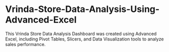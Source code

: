 # Vrinda-Store-Data-Analysis-Using-Advanced-Excel
This Vrinda Store Data Analysis Dashboard was created using Advanced Excel, including Pivot Tables, Slicers, and Data Visualization tools to analyze sales performance.
